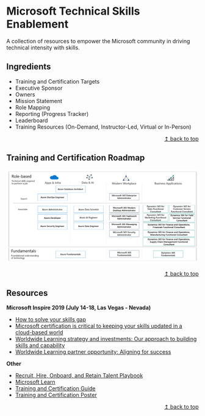 # Microsoft Technical Skills Enablement
A collection of resources to empower the Microsoft community in driving technical intensity with skills.

## Ingredients
* Training and Certification Targets
* Executive Sponsor
* Owners
* Mission Statement
* Role Mapping
* Reporting (Progress Tracker)
* Leaderboard
* Training Resources (On-Demand, Instructor-Led, Virtual or In-Person)

<div align="right"><a href="#microsoft-partner-technical-skills-enablement">↥ back to top</a></div>

## Training and Certification Roadmap
[![alt text](images/img-training-cert-roadmap.png "Alt")](../../../raw/master/images/img-training-cert-roadmap.png) 

<div align="right"><a href="#microsoft-partner-technical-skills-enablement">↥ back to top</a></div>

## Resources
**Microsoft Inspire 2019 (July 14-18, Las Vegas - Nevada)**  
* [How to solve your skills gap](https://myinspire.microsoft.com/sessions/7112d75b-f0c6-4f49-b369-939efe893102)
* [Microsoft certification is critical to keeping your skills updated in a cloud-based world](https://myinspire.microsoft.com/sessions/bb862e48-7249-4065-93a1-2771f29d1083)
* [Worldwide Learning strategy and investments: Our approach to building skills and capability](https://myinspire.microsoft.com/sessions/3fd9a6ff-5994-4eff-ba6c-0f4009e7fcd9)
* [Worldwide Learning partner opportunity: Aligning for success](https://myinspire.microsoft.com/sessions/78e45cba-2705-4701-8235-b4c554678eab)

**Other**
* [Recruit, Hire, Onboard, and Retain Talent Playbook](https://partner.microsoft.com/en-us/campaigns/recruit-hire-onboard-playbook)
* [Microsoft Learn](https://aka.ms/learn)
* [Training and Certification Guide](https://query.prod.cms.rt.microsoft.com/cms/api/am/binary/RWtQJJ)
* [Training and Certification Poster](https://query.prod.cms.rt.microsoft.com/cms/api/am/binary/RE2PjDI)

<div align="right"><a href="#microsoft-partner-technical-skills-enablement">↥ back to top</a></div>